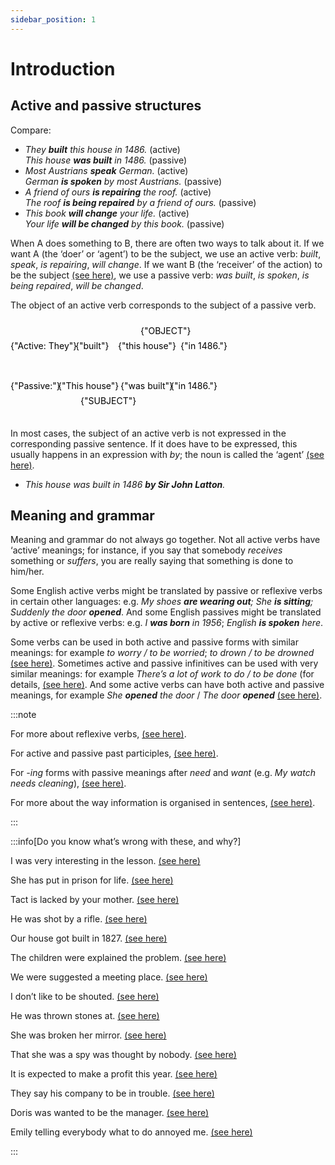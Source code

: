 ```yaml
---
sidebar_position: 1
---
```


# Introduction

## Active and passive structures

Compare:

- *They **built** this house in 1486.* (active)  
  *This house **was built** in 1486.* (passive)
- *Most Austrians **speak** German.* (active)  
  *German **is spoken** by most Austrians.* (passive)
- *A friend of ours **is repairing** the roof.* (active)  
  *The roof **is being repaired** by a friend of ours.* (passive)
- *This book **will change** your life.* (active)  
  *Your life **will be changed** by this book.* (passive)

When A does something to B, there are often two ways to talk about it. If we want A (the ‘doer’ or ‘agent’) to be the subject, we use an active verb: *built*, *speak*, *is repairing*, *will change*. If we want B (the ‘receiver’ of the action) to be the subject [(see here)](./when-do-we-use-passive-structures), we use a passive verb: *was built*, *is spoken*, *is being repaired*, *will be changed*.

The object of an active verb corresponds to the subject of a passive verb.

<div style={{ overflowX: 'auto' }}>
<svg width="25rem" height="10rem"
  xmlns="http://www.w3.org/2000/svg">
  <defs>
    <style>
        {
          ".text-style {fill: var(--ifm-font-color-base)}.line-stroke{stroke: var(--ifm-font-color-base)}"
        }
    </style>
    <marker id="a" markerWidth={10} markerHeight={7} refX={0} refY={3.5} orient="auto">
      <path d="m0 0 10 3.5L0 7z" fill="var(--ifm-font-color-base)" />
    </marker>
  </defs>
  <text x="0rem" y="3rem" className="text-style">
      {"Active: They"}
  </text>
  <text x="6.5rem" y="3rem" className="text-style" fontWeight="bold">
      {"built"}
  </text>
  <rect x="10.15rem" y="2rem" width="6rem" height="1.5rem" fill="none" className="line-stroke"/>
  <text x="10.75rem" y="3rem" className="text-style">
      {"this house"}
  </text>
  <text x="17rem" y="3rem" className="text-style">
      {"in 1486."}
  </text>
  <text x="0rem" y="7rem" className="text-style">
      {"Passive:"}
  </text>
  <text x="4.75rem" y="7rem" className="text-style">
      {"This house"}
  </text>
  <text x="11rem" y="7rem" className="text-style" fontWeight="bold">
      {"was built"}
  </text>
  <text x="16rem" y="7rem" className="text-style">
      {"in 1486."}
  </text>
  <rect x="4.25rem" y="6rem" width="6rem" height="1.5rem" fill="none" className="line-stroke" />
  <line x1="13rem" y1="3.5rem" x2="8rem" y2="5.75rem" strokeWidth={1} markerEnd="url(#a)" className="line-stroke" />
  <text x="13rem" y="1.5rem" fontSize={12} textAnchor="middle" className="text-style">
      {"OBJECT"}
  </text>
  <text x="7rem" y="8.5rem" fontSize={12} textAnchor="middle" className="text-style">
      {"SUBJECT"}
  </text>
</svg>
</div>

In most cases, the subject of an active verb is not expressed in the corresponding passive sentence. If it does have to be expressed, this usually happens in an expression with *by*; the noun is called the ‘agent’ [(see here)](./by-agent).

- *This house was built in 1486 **by Sir John Latton**.*

## Meaning and grammar

Meaning and grammar do not always go together. Not all active verbs have ‘active’ meanings; for instance, if you say that somebody *receives* something or *suffers*, you are really saying that something is done to him/her.

Some English active verbs might be translated by passive or reflexive verbs in certain other languages: e.g. *My shoes **are wearing out**; She **is sitting**; Suddenly the door **opened***. And some English passives might be translated by active or reflexive verbs: e.g. *I **was born** in 1956*; *English **is spoken** here*.

Some verbs can be used in both active and passive forms with similar meanings: for example *to worry / to be worried*; *to drown / to be drowned* [(see here)](./../../vocabulary/word-problems-from-a-to-z/drown). Sometimes active and passive infinitives can be used with very similar meanings: for example *There’s a lot of work to do / to be done* (for details, [(see here)](./../infinitives-ing-forms-and-past-participles-after-nouns-verbs-etc/active-and-passive-infinitive-with-similar-meaning). And some active verbs can have both active and passive meanings, for example *She **opened** the door* / *The door **opened*** [(see here)](./../verbs/verbs-with-both-active-and-passive-meanings).

:::note

For more about reflexive verbs, [(see here)](./../pronouns/reflexive-pronouns-myself-etc).

For active and passive past participles, [(see here)](./../infinitives-ing-forms-and-past-participles/participles-ing-and-ed-forms-used-like-adjectives#participles-and-adjectives-interested-and-interesting-etc).

For *-ing* forms with passive meanings after *need* and *want* (e.g. *My watch needs cleaning*), [(see here)](./../infinitives-ing-forms-and-past-participles-after-nouns-verbs-etc/ing-forms-after-verbs-i-enjoy-travelling#-ing-form-with-passive-meaning-your-hair-needs-cutting).

For more about the way information is organised in sentences, [(see here)](./../information-structure/information-structure-normal-order-and-variations).

:::

:::info[Do you know what’s wrong with these, and why?]

I was very interesting in the lesson. [(see here)](./../infinitives-ing-forms-and-past-participles/participles-ing-and-ed-forms-used-like-adjectives#participles-and-adjectives-interested-and-interesting-etc)

She has put in prison for life. [(see here)](./passive-structures-and-verb-forms#confusing-forms)

Tact is lacked by your mother. [(see here)](./passive-structures-and-verb-forms#verbs-not-used-in-the-passive)

He was shot by a rifle. [(see here)](./by-agent)

Our house got built in 1827. [(see here)](./get-as-passive-auxiliary-he-got-caught)

The children were explained the problem. [(see here)](./verbs-with-two-objects-in-the-passive)

We were suggested a meeting place. [(see here)](./verbs-with-two-objects-in-the-passive)

I don’t like to be shouted. [(see here)](./verbs-with-prepositions-in-the-passive#the-plan-has-been-looked-at-carefully)

He was thrown stones at. [(see here)](./verbs-with-prepositions-in-the-passive#stones-were-thrown-at-him)

She was broken her mirror. [(see here)](./verbs-with-prepositions-in-the-passive#stones-were-thrown-at-him)

That she was a spy was thought by nobody. [(see here)](./it-was-thought-that#clause-objects-nobody-thought-that-she-was-a-spy)

It is expected to make a profit this year. [(see here)](./it-was-thought-that#infinitive-objects-they-decided-to-)

They say his company to be in trouble. [(see here)](./he-is-believed-to-be#he-is-believed-to-be-dangerous)

Doris was wanted to be the manager. [(see here)](./he-is-believed-to-be#exceptions-wanting-and-liking)

Emily telling everybody what to do annoyed me. [(see here)](./when-do-we-use-passive-structures#putting-heavier-expressions-at-the-end)

:::
